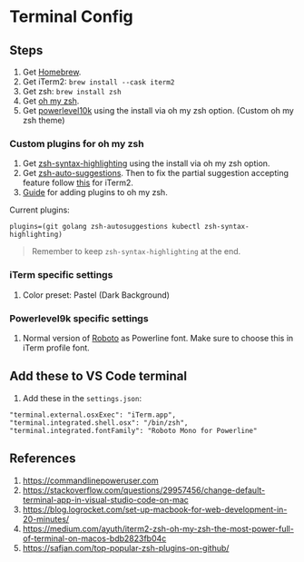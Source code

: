 # Terminal Config


## Steps
1. Get [Homebrew](https://brew.sh/).
2. Get iTerm2: `brew install --cask iterm2`
3. Get zsh: `brew install zsh`
4. Get [oh my zsh](https://ohmyz.sh/).
5. Get [powerlevel10k](https://github.com/romkatv/powerlevel10k) using the install via oh my zsh option. (Custom oh my zsh theme)

### Custom plugins for oh my zsh

1. Get [zsh-syntax-highlighting](https://github.com/zsh-users/zsh-syntax-highlighting/blob/master/INSTALL.md#with-a-plugin-manager) using the install via oh my zsh option.
2. Get [zsh-auto-suggestions](https://github.com/zsh-users/zsh-autosuggestions/blob/master/INSTALL.md#oh-my-zsh). Then to fix the partial suggestion accepting feature follow [this](https://stackoverflow.com/questions/6205157/how-to-set-keyboard-shortcuts-to-jump-to-beginning-end-of-line) for iTerm2.
3. [Guide](https://github.com/ohmyzsh/ohmyzsh/wiki/Plugins) for adding plugins to oh my zsh.

Current plugins:
```
plugins=(git golang zsh-autosuggestions kubectl zsh-syntax-highlighting)
```

> Remember to keep `zsh-syntax-highlighting` at the end.

### iTerm specific settings
1. Color preset: Pastel (Dark Background)

### Powerlevel9k specific settings
1. Normal version of [Roboto](https://github.com/powerline/fonts/tree/master/RobotoMono) as Powerline font. Make sure to choose this in iTerm profile font.

## Add these to VS Code terminal
1. Add these in the `settings.json`:
```
"terminal.external.osxExec": "iTerm.app",
"terminal.integrated.shell.osx": "/bin/zsh",
"terminal.integrated.fontFamily": "Roboto Mono for Powerline"
```

## References
1. https://commandlinepoweruser.com
2. https://stackoverflow.com/questions/29957456/change-default-terminal-app-in-visual-studio-code-on-mac
3. https://blog.logrocket.com/set-up-macbook-for-web-development-in-20-minutes/
4. https://medium.com/ayuth/iterm2-zsh-oh-my-zsh-the-most-power-full-of-terminal-on-macos-bdb2823fb04c
5. https://safjan.com/top-popular-zsh-plugins-on-github/
